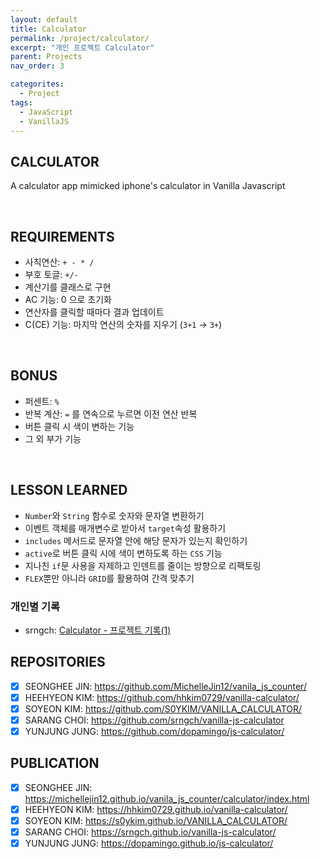 ```yaml
---
layout: default
title: Calculator
permalink: /project/calculator/
excerpt: "개인 프로젝트 Calculator"
parent: Projects
nav_order: 3

categorites:
  - Project
tags:
  - JavaScript
  - VanillaJS
---
```


## CALCULATOR

A calculator app mimicked iphone's calculator in Vanilla Javascript

</br>

## REQUIREMENTS

- 사칙연산: `+ - * /`
- 부호 토글: `+/-`
- 계산기를 클래스로 구현
- AC 기능: 0 으로 초기화
- 연산자를 클릭할 때마다 결과 업데이트
- C(CE) 기능: 마지막 연산의 숫자를 지우기 (`3+1` → `3+`)

</br>

## BONUS

- 퍼센트: `%`
- 반복 계산: `=` 를 연속으로 누르면 이전 연산 반복
- 버튼 클릭 시 색이 변하는 기능
- 그 외 부가 기능

</br>

## LESSON LEARNED

- `Number`와 `String` 함수로 숫자와 문자열 변환하기
- 이벤트 객체를 매개변수로 받아서 `target`속성 활용하기
- `includes` 메서드로 문자열 안에 해당 문자가 있는지 확인하기
- `active`로 버튼 클릭 시에 색이 변하도록 하는 `CSS` 기능
- 지나친 `if`문 사용을 자제하고 인덴트를 줄이는 방향으로 리팩토링
- `FLEX`뿐만 아니라 `GRID`를 활용하여 간격 맞추기

### 개인별 기록
- srngch: [Calculator - 프로젝트 기록(1)](https://srngch.github.io/note-calc/)

## REPOSITORIES

- [x] SEONGHEE JIN: https://github.com/MichelleJin12/vanila_js_counter/
- [x] HEEHYEON KIM: https://github.com/hhkim0729/vanilla-calculator/
- [x] SOYEON KIM: https://github.com/S0YKIM/VANILLA_CALCULATOR/
- [x] SARANG CHOI: https://github.com/srngch/vanilla-js-calculator
- [x] YUNJUNG JUNG: https://github.com/dopamingo/js-calculator/

## PUBLICATION

- [x] SEONGHEE JIN: https://michellejin12.github.io/vanila_js_counter/calculator/index.html
- [x] HEEHYEON KIM: https://hhkim0729.github.io/vanilla-calculator/
- [x] SOYEON KIM: https://s0ykim.github.io/VANILLA_CALCULATOR/
- [x] SARANG CHOI: https://srngch.github.io/vanilla-js-calculator/
- [x] YUNJUNG JUNG: https://dopamingo.github.io/js-calculator/
